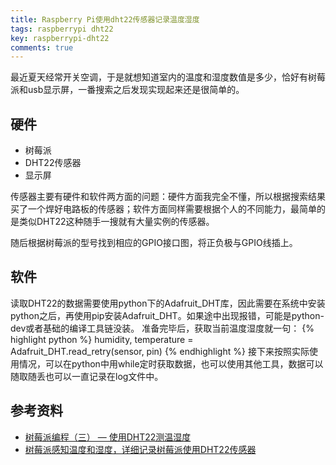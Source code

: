```yaml
---
title: Raspberry Pi使用dht22传感器记录温度湿度
tags: raspberrypi dht22
key: raspberrypi-dht22
comments: true
---
```


最近夏天经常开关空调，于是就想知道室内的温度和湿度数值是多少，恰好有树莓派和usb显示屏，一番搜索之后发现实现起来还是很简单的。

<!--more-->

## 硬件
- 树莓派
- DHT22传感器
- 显示屏

传感器主要有硬件和软件两方面的问题：硬件方面我完全不懂，所以根据搜索结果买了一个焊好电路板的传感器；软件方面同样需要根据个人的不同能力，最简单的是类似DHT22这种随手一搜就有大量实例的传感器。

随后根据树莓派的型号找到相应的GPIO接口图，将正负极与GPIO线插上。

## 软件
读取DHT22的数据需要使用python下的Adafruit_DHT库，因此需要在系统中安装python之后，再使用pip安装Adafruit_DHT。如果途中出现报错，可能是python-dev或者基础的编译工具链没装。
准备完毕后，获取当前温度湿度就一句：
{% highlight python %}
humidity, temperature = Adafruit_DHT.read_retry(sensor, pin)
{% endhighlight %}
接下来按照实际使用情况，可以在python中用while定时获取数据，也可以使用其他工具，数据可以随取随丢也可以一直记录在log文件中。

## 参考资料
- [树莓派编程（三） — 使用DHT22测温湿度](https://www.ccarea.cn/archives/482)
- [树莓派感知温度和湿度，详细记录树莓派使用DHT22传感器](https://www.labno3.com/2021/03/21/raspberry-pi-humidity-sensor-using-the-dht22/)
